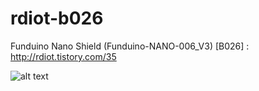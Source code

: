 # rdiot-b026
Funduino Nano Shield (Funduino-NANO-006_V3) [B026] : http://rdiot.tistory.com/35

![alt text](http://cfile30.uf.tistory.com/image/2610923357C77EC21D0B30)
